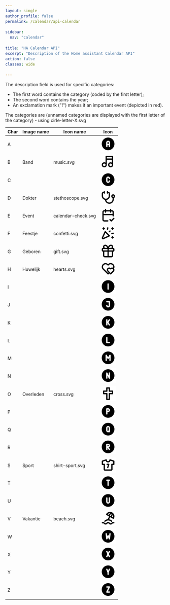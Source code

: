 ```yaml
---
layout: single
author_profile: false
permalink: /calendar/api-calendar

sidebar:
  nav: "calendar"

title: "HA Calendar API"
excerpt: "Description of the Home assistant Calendar API"
action: false
classes: wide

---
```

The description field is used for specific categories:
- The first word contains the category (coded by the first letter);
- The second word contains the year;
- An exclamation mark ("!") makes it an important event (depicted in red).

The categories are (unnamed categories are displayed with the first letter of the category) - using cirle-letter-X.svg

|Char|Image name|Icon name|Icon|
|----|----------|---------|----|
|A|||![](/assets/images/calendar/circle-letter-a.svg)|
|B|Band|music.svg|![](/assets/images/calendar/music.svg)|
|C|||![](/assets/images/calendar/circle-letter-c.svg)|
|D|Dokter|stethoscope.svg|![](/assets/images/calendar/stethoscope.svg)|
|E|Event|calendar-check.svg|![](/assets/images/calendar/calendar-check.svg)|
|F|Feestje|confetti.svg|![](/assets/images/calendar/confetti.svg)|
|G|Geboren|gift.svg|![](/assets/images/calendar/gift.svg)|
|H|Huwelijk|hearts.svg|![](/assets/images/calendar/hearts.svg)|
|I|||![](/assets/images/calendar/circle-letter-i.svg)|
|J|||![](/assets/images/calendar/circle-letter-j.svg)|
|K|||![](/assets/images/calendar/circle-letter-k.svg)|
|L|||![](/assets/images/calendar/circle-letter-l.svg)|
|M|||![](/assets/images/calendar/circle-letter-m.svg)|
|N|||![](/assets/images/calendar/circle-letter-n.svg)|
|O|Overleden|cross.svg|![](/assets/images/calendar/cross.svg)|
|P|||![](/assets/images/calendar/circle-letter-p.svg)|
|Q|||![](/assets/images/calendar/circle-letter-q.svg)|
|R|||![](/assets/images/calendar/circle-letter-r.svg)|
|S|Sport|shirt-sport.svg|![](/assets/images/calendar/shirt-sport.svg)|
|T|||![](/assets/images/calendar/circle-letter-t.svg)|
|U|||![](/assets/images/calendar/circle-letter-u.svg)|
|V|Vakantie|beach.svg|![](/assets/images/calendar/beach.svg)|
|W|||![](/assets/images/calendar/circle-letter-w.svg)|
|X|||![](/assets/images/calendar/circle-letter-x.svg)|
|Y|||![](/assets/images/calendar/circle-letter-y.svg)|
|Z|||![](/assets/images/calendar/circle-letter-z.svg)|
